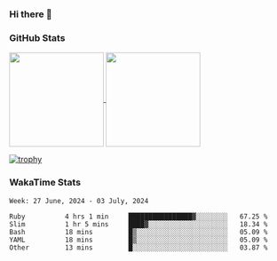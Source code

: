 ### Hi there 👋

### GitHub Stats

<a href="https://github.com/anuraghazra/github-readme-stats">
  <img align="center" height="170px" src="https://github-readme-stats.vercel.app/api/top-langs/?username=tksfjt1024&layout=compact&count_private=true&show_icons=true&show_icons=true&theme=graywhite" />
</a>
<a href="https://github.com/anuraghazra/github-readme-stats">
  <img align="center" height="170px" src="https://github-readme-stats.vercel.app/api?username=tksfjt1024&count_private=true&show_icons=true&show_icons=true&theme=graywhite" />
</a>

[![trophy](https://github-profile-trophy.vercel.app/?username=tksfjt1024)](https://github.com/ryo-ma/github-profile-trophy)

### WakaTime Stats

<!--START_SECTION:waka-->
```text
Week: 27 June, 2024 - 03 July, 2024

Ruby          4 hrs 1 min     ████████████████▓░░░░░░░░   67.25 % 
Slim          1 hr 5 mins     ████▓░░░░░░░░░░░░░░░░░░░░   18.34 % 
Bash          18 mins         █▒░░░░░░░░░░░░░░░░░░░░░░░   05.09 % 
YAML          18 mins         █▒░░░░░░░░░░░░░░░░░░░░░░░   05.09 % 
Other         13 mins         █░░░░░░░░░░░░░░░░░░░░░░░░   03.87 % 
```
<!--END_SECTION:waka-->
